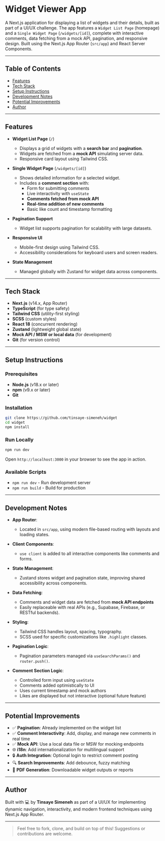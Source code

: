 # Widget Viewer App

A Next.js application for displaying a list of widgets and their details, built as part of a UI/UX challenge. The app features a `Widget List Page` (homepage) and a `Single Widget Page` (`/widgets/[id]`), complete with interactive comments, data fetching from a mock API, pagination, and responsive design. Built using the Next.js App Router (`src/app`) and React Server Components.

---

## Table of Contents

- [Features](#features)
- [Tech Stack](#tech-stack)
- [Setup Instructions](#setup-instructions)
- [Development Notes](#development-notes)
- [Potential Improvements](#potential-improvements)
- [Author](#author)

---

## Features

- **Widget List Page** (`/`)
  - Displays a grid of widgets with a **search bar** and **pagination**.
  - Widgets are fetched from a **mock API** simulating server data.
  - Responsive card layout using Tailwind CSS.

- **Single Widget Page** (`/widgets/[id]`)
  - Shows detailed information for a selected widget.
  - Includes a **comment section** with:
    - Form for submitting comments
    - Live interactivity with `useState`
    - **Comments fetched from mock API**
    - **Real-time addition of new comments**
    - Basic like count and timestamp formatting

- **Pagination Support**
  - Widget list supports pagination for scalability with large datasets.

- **Responsive UI**
  - Mobile-first design using Tailwind CSS.
  - Accessibility considerations for keyboard users and screen readers.

- **State Management**
  - Managed globally with Zustand for widget data across components.

---

## Tech Stack

- **Next.js** (v14.x, App Router)
- **TypeScript** (for type safety)
- **Tailwind CSS** (utility-first styling)
- **SCSS** (custom styles)
- **React 18** (concurrent rendering)
- **Zustand** (lightweight global state)
- **Mock API / MSW or local data** (for development)
- **Git** (for version control)

---

## Setup Instructions

### Prerequisites

- **Node.js** (v18.x or later)
- **npm** (v9.x or later)
- **Git**

### Installation

```bash
git clone https://github.com/tinsaye-simeneh/widget
cd widget
npm install
```

### Run Locally

```bash
npm run dev
```

Open `http://localhost:3000` in your browser to see the app in action.

### Available Scripts

- `npm run dev` - Run development server
- `npm run build` - Build for production
---

## Development Notes

- **App Router**:
  - Located in `src/app`, using modern file-based routing with layouts and loading states.
  
- **Client Components**:
  - `use client` is added to all interactive components like comments and forms.

- **State Management**:
  - Zustand stores widget and pagination state, improving shared accessibility across components.

- **Data Fetching**:
  - Comments and widget data are fetched from **mock API endpoints**
  - Easily replaceable with real APIs (e.g., Supabase, Firebase, or RESTful backends).

- **Styling**:
  - Tailwind CSS handles layout, spacing, typography.
  - SCSS used for specific customizations like `.highlight` classes.

- **Pagination Logic**:
  - Pagination parameters managed via `useSearchParams()` and `router.push()`.

- **Comment Section Logic**:
  - Controlled form input using `useState`
  - Comments added optimistically to UI
  - Uses current timestamp and mock authors
  - Likes are displayed but not interactive (optional future feature)

---

## Potential Improvements

- ✅ **Pagination**: Already implemented on the widget list
- ✅ **Comment Interactivity**: Add, display, and manage new comments in real time
- ✅ **Mock API**: Use a local data file or MSW for mocking endpoints
- 🌐 **i18n**: Add internationalization for multilingual support
- 🔒 **Auth Integration**: Optional login to restrict comment posting
- 🔍 **Search Improvements**: Add debounce, fuzzy matching
- 📄 **PDF Generation**: Downloadable widget outputs or reports

---

## Author

Built with 💻 by **Tinsaye Simeneh** as part of a UI/UX for implementing dynamic navigation, interactivity, and modern frontend techniques using Next.js App Router.

---

> Feel free to fork, clone, and build on top of this! Suggestions or contributions are welcome.
```
